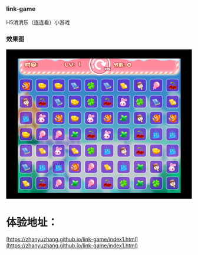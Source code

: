 ### link-game
H5消消乐（连连看）小游戏

### 效果图
![](IMG20190118_173659.png)

# 体验地址：
[https://zhanyuzhang.github.io/link-game/index1.html](https://zhanyuzhang.github.io/link-game/index1.html)

